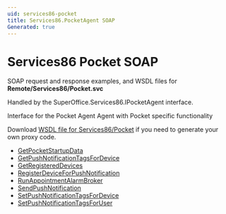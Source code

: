 ```yaml
---
uid: services86-pocket
title: Services86.PocketAgent SOAP
Generated: true
---
```


# Services86 Pocket SOAP

SOAP request and response examples, and WSDL files for **Remote/Services86/Pocket.svc**

Handled by the <see cref="T:SuperOffice.Services86.IPocketAgent">SuperOffice.Services86.IPocketAgent</see> interface.

Interface for the Pocket Agent
Agent with Pocket specific functionality

Download [WSDL file for Services86/Pocket](../Services86-Pocket.md) if you need to generate your own proxy code.

* [GetPocketStartupData](GetPocketStartupData.md)
* [GetPushNotificationTagsForDevice](GetPushNotificationTagsForDevice.md)
* [GetRegisteredDevices](GetRegisteredDevices.md)
* [RegisterDeviceForPushNotification](RegisterDeviceForPushNotification.md)
* [RunAppointmentAlarmBroker](RunAppointmentAlarmBroker.md)
* [SendPushNotification](SendPushNotification.md)
* [SetPushNotificationTagsForDevice](SetPushNotificationTagsForDevice.md)
* [SetPushNotificationTagsForUser](SetPushNotificationTagsForUser.md)
